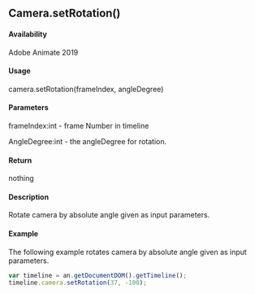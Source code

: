 ## Camera.setRotation()

#### Availability

Adobe Animate 2019

#### Usage

camera.setRotation(frameIndex, angleDegree)

#### Parameters

frameIndex:int - frame Number in timeline

AngleDegree:int - the angleDegree for rotation.

#### Return

nothing

#### Description

Rotate camera by absolute angle given as input parameters.

#### Example

The following example rotates camera by absolute angle given as input parameters.

```javascript
var timeline = an.getDocumentDOM().getTimeline();
timeline.camera.setRotation(37, -100);
```
